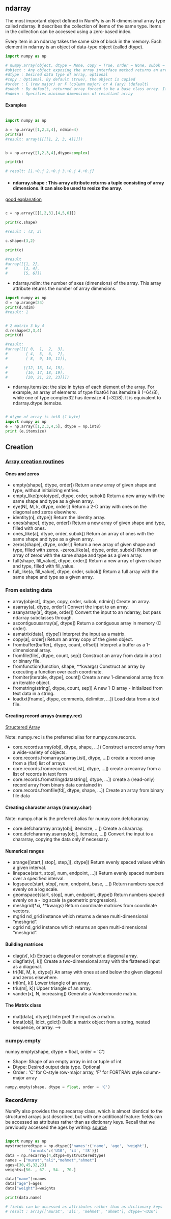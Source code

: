 ## ndarray

The most important object defined in NumPy is an N-dimensional array type called ndarray. It describes the collection of items of the same type. Items in the collection can be accessed using a zero-based index.

Every item in an ndarray takes the same size of block in the memory. Each element in ndarray is an object of data-type object (called dtype).

``` python
import numpy as np

# numpy.array(object, dtype = None, copy = True, order = None, subok = False, ndmin = 0)
#object : Any object exposing the array interface method returns an array, or any (nested) sequence.
#dtype : Desired data type of array, optional
#copy : Optional. By default (true), the object is copied
#order : C (row major) or F (column major) or A (any) (default)
#subok : By default, returned array forced to be a base class array. If true, sub-classes passed through
#ndmin : Specifies minimum dimensions of resultant array

```
#### Examples

``` python

import numpy as np

a = np.array([1,2,3,4], ndmin=4)
print(a)
#result: array([[[[1, 2, 3, 4]]]])


b = np.array([1,2,3,4],dtype=complex)

print(b)

# result: [1.+0.j 2.+0.j 3.+0.j 4.+0.j]

```

- #### ndarray.shape : This array attribute returns a tuple consisting of array dimensions. It can also be used to resize the array.

[good explanation](https://www.labri.fr/perso/nrougier/teaching/numpy/numpy.html)


``` python

c = np.array([[1,2,3],[4,5,6]])

print(c.shape)

#result : (2, 3)

c.shape=(3,2)

print(c)

#result
#array([[1, 2],
#       [3, 4],
#       [5, 6]])

```
- ndarray.ndim: the number of axes (dimensions) of the array. This array attribute returns the number of array dimensions.
  
``` python
import numpy as np 
d = np.arange(24)
print(d.ndim)
#result: 1


# 2 matrix 3 by 4
d.reshape(2,3,4)
print(d)

#result: 
#array([[[ 0,  1,  2,  3],
#        [ 4,  5,  6,  7],
#        [ 8,  9, 10, 11]],

#       [[12, 13, 14, 15],
#        [16, 17, 18, 19],
#        [20, 21, 22, 23]]])

```
- ndarray.itemsize: the size in bytes of each element of the array. For example, an array of elements of type float64 has itemsize 8 (=64/8), while one of type complex32 has itemsize 4 (=32/8). It is equivalent to ndarray.dtype.itemsize.

``` python

# dtype of array is int8 (1 byte) 
import numpy as np 
e = np.array([1,2,3,4,5], dtype = np.int8) 
print (e.itemsize)

```

## Creation


### [Array creation routines](https://docs.scipy.org/doc/numpy-1.15.0/reference/routines.array-creation.html)

#### Ones and zeros

- empty(shape[, dtype, order])	Return a new array of given shape and type, without initializing entries.
- empty_like(prototype[, dtype, order, subok])	Return a new array with the same shape and type as a given array.
- eye(N[, M, k, dtype, order])	Return a 2-D array with ones on the diagonal and zeros elsewhere.
- identity(n[, dtype])	Return the identity array.
- ones(shape[, dtype, order])	Return a new array of given shape and type, filled with ones.
- ones_like(a[, dtype, order, subok])	Return an array of ones with the same shape and type as a given array.
- zeros(shape[, dtype, order])	Return a new array of given shape and type, filled with zeros.
 -zeros_like(a[, dtype, order, subok])	Return an array of zeros with the same shape and type as a given array.
- full(shape, fill_value[, dtype, order])	Return a new array of given shape and type, filled with fill_value.
- full_like(a, fill_value[, dtype, order, subok])	Return a full array with the same shape and type as a given array.

### From existing data
- array(object[, dtype, copy, order, subok, ndmin])	Create an array.
- asarray(a[, dtype, order])	Convert the input to an array.
- asanyarray(a[, dtype, order])	Convert the input to an ndarray, but pass ndarray subclasses through.
- ascontiguousarray(a[, dtype])	Return a contiguous array in memory (C order).
- asmatrix(data[, dtype])	Interpret the input as a matrix.
- copy(a[, order])	Return an array copy of the given object.
- frombuffer(buffer[, dtype, count, offset])	Interpret a buffer as a 1-dimensional array.
- fromfile(file[, dtype, count, sep])	Construct an array from data in a text or binary file.
- fromfunction(function, shape, **kwargs)	Construct an array by executing a function over each coordinate.
- fromiter(iterable, dtype[, count])	Create a new 1-dimensional array from an iterable object.
- fromstring(string[, dtype, count, sep])	A new 1-D array - initialized from text data in a string.
- loadtxt(fname[, dtype, comments, delimiter, …])	Load data from a text file.

#### Creating record arrays (numpy.rec)

[Structered Array](https://jakevdp.github.io/PythonDataScienceHandbook/02.09-structured-data-numpy.html)

Note: numpy.rec is the preferred alias for numpy.core.records.

- core.records.array(obj[, dtype, shape, …])	Construct a record array from a wide-variety of objects.
- core.records.fromarrays(arrayList[, dtype, …])	create a record array from a (flat) list of arrays
- core.records.fromrecords(recList[, dtype, …])	create a recarray from a list of records in text form
- core.records.fromstring(datastring[, dtype, …])	create a (read-only) record array from binary data contained in
- core.records.fromfile(fd[, dtype, shape, …])	Create an array from binary file data


#### Creating character arrays (numpy.char)
Note: numpy.char is the preferred alias for numpy.core.defchararray.

- core.defchararray.array(obj[, itemsize, …])	Create a chararray.
- core.defchararray.asarray(obj[, itemsize, …])	Convert the input to a chararray, copying the data only if necessary.

#### Numerical ranges
- arange([start,] stop[, step,][, dtype])	Return evenly spaced values within a given interval.
- linspace(start, stop[, num, endpoint, …])	Return evenly spaced numbers over a specified interval.
- logspace(start, stop[, num, endpoint, base, …])	Return numbers spaced evenly on a log scale.
- geomspace(start, stop[, num, endpoint, dtype])	Return numbers spaced evenly on a - log scale (a geometric progression).
- meshgrid(*xi, **kwargs)	Return coordinate matrices from coordinate vectors.
- mgrid	nd_grid instance which returns a dense multi-dimensional “meshgrid”.
- ogrid	nd_grid instance which returns an open multi-dimensional “meshgrid”.


#### Building matrices
- diag(v[, k])	Extract a diagonal or construct a diagonal array.
- diagflat(v[, k])	Create a two-dimensional array with the flattened input as a diagonal.
- tri(N[, M, k, dtype])	An array with ones at and below the given diagonal and zeros elsewhere.
- tril(m[, k])	Lower triangle of an array.
- triu(m[, k])	Upper triangle of an array.
- vander(x[, N, increasing])	Generate a Vandermonde matrix.


#### The Matrix class
- mat(data[, dtype])	Interpret the input as a matrix.
- bmat(obj[, ldict, gdict])	Build a matrix object from a string, nested sequence, or array. -->


### numpy.empty

numpy.empty(shape, dtype = float, order = 'C')

- Shape: Shape of an empty array in int or tuple of int
- Dtype: Desired output data type. Optional
- Order : 'C' for C-style row-major array, 'F' for FORTRAN style column-major array


``` python
numpy.empty(shape, dtype = float, order = 'C')

```






### RecordArray

NumPy also provides the np.recarray class, which is almost identical to the structured arrays just described, but with one additional feature: fields can be accessed as attributes rather than as dictionary keys. Recall that we previously accessed the ages by writing:
[source](https://jakevdp.github.io/PythonDataScienceHandbook/02.09-structured-data-numpy.html)

``` python

import numpy as np
mystructeredtype = np.dtype({'names':('name', 'age', 'weight'),
          'formats':('U10', 'i4', 'f8')})
data = np.recarray(4,dtype=mystructeredtype)
names = ["murat","ali","mehmet","ahmet"]
ages=[30,45,32,23]
weights=[56. , 67. , 54. , 70.]

data["name"]=names
data["age"]=ages
data["weight"]=weights

print(data.name)

# fields can be accessed as attributes rather than as dictionary keys
# result : array(['murat', 'ali', 'mehmet', 'ahmet'], dtype='<U10')

```
